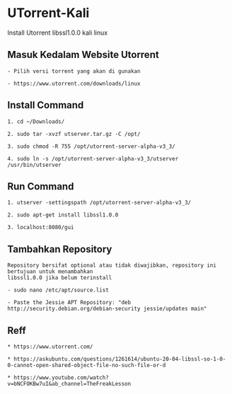 # UTorrent-Kali
Install Utorrent libssl1.0.0 kali linux

## Masuk Kedalam Website Utorrent
    - Pilih versi torrent yang akan di gunakan
    
    - https://www.utorrent.com/downloads/linux

## Install Command
    1. cd ~/Downloads/
    
    2. sudo tar -xvzf utserver.tar.gz -C /opt/
    
    3. sudo chmod -R 755 /opt/utorrent-server-alpha-v3_3/
    
    4. sudo ln -s /opt/utorrent-server-alpha-v3_3/utserver /usr/bin/utserver
    
## Run Command
    1. utserver -settingspath /opt/utorrent-server-alpha-v3_3/
    
    2. sudo apt-get install libssl1.0.0
    
    3. localhost:8080/gui

## Tambahkan Repository
    Repository bersifat optional atau tidak diwajibkan, repository ini bertujuan untuk menambahkan
    libssl1.0.0 jika belum terinstall
    
    - sudo nano /etc/apt/source.list
    
    - Paste the Jessie APT Repository: "deb http://security.debian.org/debian-security jessie/updates main"

## Reff
    * https://www.utorrent.com/
    
    * https://askubuntu.com/questions/1261614/ubuntu-20-04-libssl-so-1-0-0-cannot-open-shared-object-file-no-such-file-or-d
    
    * https://www.youtube.com/watch?v=bNCFOKBw7uI&ab_channel=TheFreakLesson
